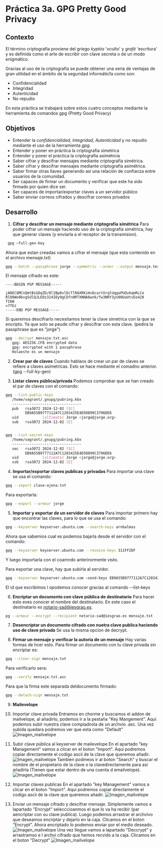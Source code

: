 # Práctica 3a. GPG Pretty Good Privacy

## Contexto
El término criptografía proviene del griego *kyptós* 'oculto' y *grafé* 'escritura' y es definida como el arte de escribir con clave secreta o de un modo enigmático.

Gracias al uso de la criptografía se puede obtener una seria de ventajas de gran utilidad en el ámbito de la seguridad informáticfa como son:
* Confidencialidad
* Integridad
* Autenticidad
* No repudio
    

En esta práctica se trabajará sobre estos cuatro conceptos mediante la herramienta de comandos gpg (Pretty Good Privacy)

## Objetivos
* Entender la *confidencialidad, Integridad, Autenticidad* y no repudio mediante el uso de la herramienta *gpg*.
* Entender y poner en práctica la criptografía simetrica
* Entender y poner el práctica la criptografía asimétrcia
* Saber cifrar y descifrar mensajes mediante criptografía simétrica.
* Saber cifrar y descifrar mensajes mediante criptografía asimétrica.
* Saber firmar otras llaves generando así una relación de confianza entre usuarios de la comunidad.
* Ser capaces de firmar un documento y verificar que este ha sido firmado por quien dice ser.
* Ser capaces de importar/exportar claves a un servidor público
* Saber enviar correos cifrados y descifrar correos privados

## Desarrollo

1. **Cifrar y descifrar un mensaje mediante criptografía simétrica**
Para poder cifrar un mensaje haciendo uso de la criptografía simétrica, hay que generar claves (y enviarla a el receptor de la transmision).
```bash
 gpg –full-gen-key
```
Ahora que estan creadas vamos a cifrar el mensaje (que esta contenido en el archivo mensaje.txt)
```bash
gpg --batch --passphrase jorge --symmetric --armor --output mensaje.text.asc mensaje.txt
```
El mensaje cifrado es este: 
```
----BEGIN PGP MESSAGE-----

jA0ECQMCnQmtBsGDqZD/0lIBp0vlDcTlRAXRKiHvQcartUrqlUqgoPUQv6qmRLCe
RlO8Wo0bvgSdlQJLE0z324IDy9gCDfn0RTXNNA8wn6/fw3NRY3yn00UaUtvEo428
fI6W
=7fEz
-----END PGP MESSAGE-----
```

Si  queremos descifrarlo necesitamos tener la clave simetrica con la que se encripto. Ya que solo se peude cifrar y descifrar con esta clave. (pedira la passphrase que es "jorge")
``` bash
gpg --decrypt mensaje.txt.asc 
   gpg: AES256.CFB encrypted data
   gpg: encrypted with 1 passphrase
   Holaeste es un mensaje

```

2. **Crear par de claves**
Cuando hablaos de crear un par de claves se refiere a claves asimetricas. Esto se hace mediante el comadno anterior. (gpg --full-ky-gen) 

3. **Listar claves pública/privada**
Podemos comprobar que se han creado el par de claves con el comando:
```bash
gpg --list-public-keys
   /home/vagrant/.gnupg/pubring.kbx
   --------------------------------
   pub   rsa3072 2024-12-02 [SC]
         EB9A55B9777112A7C1203425E4D5D899C3796DE6
   uid           [ultimate] Jorge <jorge@jorge.org>
   sub   rsa3072 2024-12-02 [E]


gpg --list-secret-keys 
   /home/vagrant/.gnupg/pubring.kbx
   --------------------------------
   sec   rsa3072 2024-12-02 [SC]
         EB9A55B9777112A7C1203425E4D5D899C3796DE6
   uid           [ultimate] Jorge <jorge@jorge.org>
   ssb   rsa3072 2024-12-02 [E]
```

4. **Importar/exportar claves publicas y privadas**
Para importar una clave se usa el comando:
```bash
gpg --import clave-ajena.txt
```
Para exportarla:
```bash
gpg --export --armour jorge
```

5. **Importar y exportar de un servidor de claves**
Para importar primero hay que encontrar las claves, para lo que se usa el comando:
```bash
gpg --keyserver keyserver.ubuntu.com --search-keys arnbalmas
```
Ahora que sabemios cual es podemos bajarla desde el servidor con el comando:
```bash
gpg --keyserver keyserver.ubuntu.com --receive-keys 311FF2DF
```
Y luego importarla con el coamndo anterirormente visto.

Para exportar una clave, hay que subirla al servidor.
```bash
gpg --keyserver keyserver.ubuntu.com –send-keys EB9A55B9777112A7C1203425E4D5D899C3796DE6
```
El id que escribimos l opodemos conocer gracias al comando --list-keys

6. **Encriptar un documento con clave pública de destinatario**
Para hacer esto eves conocer el nombre del destinatario. En este caso el destinatario es notario-sad@iesgrao.es.
```bash
pg --armour --encrypt --recipient notario-sad@iesgrao.es mensaje.txt
```
7. **Desencriptar un documento cifrado con nuetra clave publica haciendo uso de clave privada**
Se usa la misma opcion de decrypt.

8. **Firmar un mensaje y verificar la autoria de un mensaje**
Hay varias formas de hcer esto.
Para firmar un documento con tu clave privada sin encriptar es:
```bash
gpg --clear-sign mensaje.txt 
```
Para verificarlo sera:
```bash
gpg --verify mensaje.txt.asc 
```
Para que la firma este separada deldocumento firmado:
```bash
gpg --detach-sign mensaje.txt
```
9.  **Mailevelope**
   1.  Importar clave privada
         Entramos en chorme y buscamos el addon de mailvelope, al añadirlo, podemos ir a la pestaña "Key Mangement". Aqui podemos subir nuestra clave compiadnola de un archvio .asc. 
         Una vez subida quedara podremos ver que esta como "Default"
         ![Imagen_mailvelope](./imagen_mv2.png)

   2.  Subir clave pública al keyserver de mailevelope
         En el apartado "key Management" vamos a clicar en el boton "Import". Aqui podremos copiar directamente el codigo ascii de la clave que queremos añadir.
         ![Imagen_mailvelope](./imagen_mv1.png)
         Tambien podmeos ir al boton "Search" y buscar el nombre de el propietario de la clave o la clavedirectamente para así añadirla (Tienen que estar dentro de una cuenta d emailvelope).
         ![Imagen_mailvelope](./imagen_mv3.png)

   3.  Importar claves publicas
         En el apartado "key Management" vamos a clicar en el boton "Import". Aqui podremos copiar directamente el codigo ascii de la clave que queremos añadir.
         ![Imagen_mailvelope](./imagen_mv1.png)

   4.  Enviar un mensaje cifrado y descifrar mensaje.
         Simplemente vamos a lapartado "Encrypt" selecccioanmos el que lo va ha recibir (par aencriptar con su clave publica).
         Luego podemos arrastrar el archvivo que deseamos encriptar y dejarlo en la caja.
         Clicamos en el boton "Encrypt". Ahora encriptado lo podemos enviar por el medio deseado.
         ![Imagen_mailvelope](./imagen_mv4.png)
         Una vez llegue vamos a lapartado "Deccrypt" y arrastramso e l archvi cifrado que hemos recvido a la caja. Clicamos en el boton "Decrypt"
         ![Imagen_mailvelope](./imagen_mv5+.png)